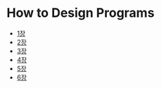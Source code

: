 How to Design Programs
======================

- [1장](chapter1.md)
- [2장](chapter2.rkt)
- [3장](chapter3.rkt)
- [4장](chapter4.rkt)
- [5장](chapter5.rkt)
- [6장](chapter6.rkt)
